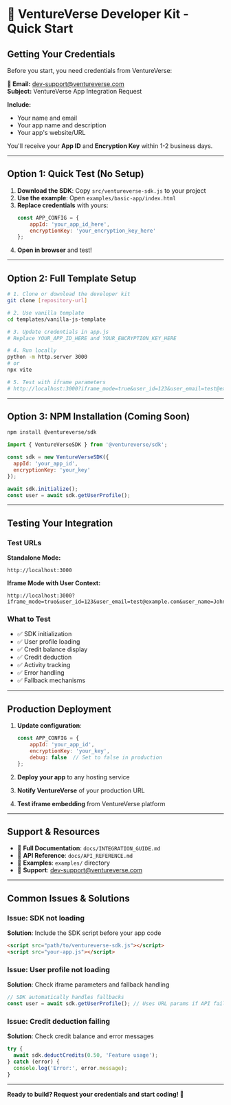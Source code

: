 # 🚀 VentureVerse Developer Kit - Quick Start

## Getting Your Credentials

Before you start, you need credentials from VentureVerse:

**📧 Email:** dev-support@ventureverse.com  
**Subject:** VentureVerse App Integration Request

**Include:**
- Your name and email
- Your app name and description
- Your app's website/URL

You'll receive your **App ID** and **Encryption Key** within 1-2 business days.

---

## Option 1: Quick Test (No Setup)

1. **Download the SDK**: Copy `src/ventureverse-sdk.js` to your project
2. **Use the example**: Open `examples/basic-app/index.html`
3. **Replace credentials** with yours:
   ```javascript
   const APP_CONFIG = {
       appId: 'your_app_id_here',
       encryptionKey: 'your_encryption_key_here'
   };
   ```
4. **Open in browser** and test!

---

## Option 2: Full Template Setup

```bash
# 1. Clone or download the developer kit
git clone [repository-url]

# 2. Use vanilla template
cd templates/vanilla-js-template

# 3. Update credentials in app.js
# Replace YOUR_APP_ID_HERE and YOUR_ENCRYPTION_KEY_HERE

# 4. Run locally
python -m http.server 3000
# or
npx vite

# 5. Test with iframe parameters
# http://localhost:3000?iframe_mode=true&user_id=123&user_email=test@example.com&user_name=Test%20User
```

---

## Option 3: NPM Installation (Coming Soon)

```bash
npm install @ventureverse/sdk
```

```javascript
import { VentureVerseSDK } from '@ventureverse/sdk';

const sdk = new VentureVerseSDK({
  appId: 'your_app_id',
  encryptionKey: 'your_key'
});

await sdk.initialize();
const user = await sdk.getUserProfile();
```

---

## Testing Your Integration

### Test URLs

**Standalone Mode:**
```
http://localhost:3000
```

**Iframe Mode with User Context:**
```
http://localhost:3000?iframe_mode=true&user_id=123&user_email=test@example.com&user_name=John%20Doe
```

### What to Test

- ✅ SDK initialization
- ✅ User profile loading
- ✅ Credit balance display
- ✅ Credit deduction
- ✅ Activity tracking
- ✅ Error handling
- ✅ Fallback mechanisms

---

## Production Deployment

1. **Update configuration**:
   ```javascript
   const APP_CONFIG = {
       appId: 'your_app_id',
       encryptionKey: 'your_key',
       debug: false  // Set to false in production
   };
   ```

2. **Deploy your app** to any hosting service
3. **Notify VentureVerse** of your production URL
4. **Test iframe embedding** from VentureVerse platform

---

## Support & Resources

- 📖 **Full Documentation**: `docs/INTEGRATION_GUIDE.md`
- 🔧 **API Reference**: `docs/API_REFERENCE.md`
- 🧪 **Examples**: `examples/` directory
- 📧 **Support**: dev-support@ventureverse.com

---

## Common Issues & Solutions

### Issue: SDK not loading
**Solution**: Include the SDK script before your app code
```html
<script src="path/to/ventureverse-sdk.js"></script>
<script src="your-app.js"></script>
```

### Issue: User profile not loading
**Solution**: Check iframe parameters and fallback handling
```javascript
// SDK automatically handles fallbacks
const user = await sdk.getUserProfile(); // Uses URL params if API fails
```

### Issue: Credit deduction failing
**Solution**: Check credit balance and error messages
```javascript
try {
  await sdk.deductCredits(0.50, 'Feature usage');
} catch (error) {
  console.log('Error:', error.message);
}
```

---

**Ready to build? Request your credentials and start coding! 🎉**